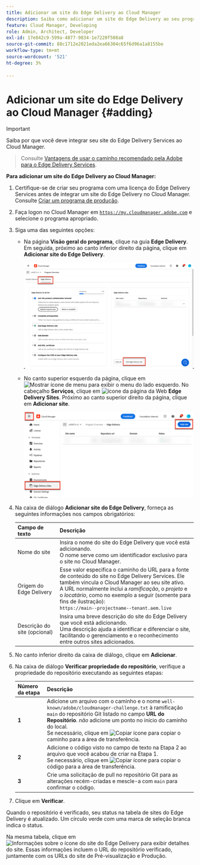 ```yaml
---
title: Adicionar um site do Edge Delivery ao Cloud Manager
description: Saiba como adicionar um site do Edge Delivery ao seu programa de produção ou de sandbox.
feature: Cloud Manager, Developing
role: Admin, Architect, Developer
exl-id: 17e842c9-599a-4877-9834-1e7220f508a8
source-git-commit: 88c1712e2021eda2ea66304c65f6d96a1a8155be
workflow-type: tm+mt
source-wordcount: '521'
ht-degree: 3%

---
```


# Adicionar um site do Edge Delivery ao Cloud Manager {#adding}

>[!IMPORTANT]
>
>Saiba por que você deve integrar seu site do Edge Delivery Services ao Cloud Manager.
>>Consulte [Vantagens de usar o caminho recomendado pela Adobe para o Edge Delivery Services](/help/implementing/cloud-manager/edge-delivery/introduction-to-edge-delivery-services.md#recommended-path-eds).

**Para adicionar um site do Edge Delivery ao Cloud Manager:**

1. Certifique-se de criar seu programa com uma licença do Edge Delivery Services antes de integrar um site do Edge Delivery no Cloud Manager.
Consulte [Criar um programa de produção](/help/implementing/cloud-manager/getting-access-to-aem-in-cloud/creating-production-programs.md).
1. Faça logon no Cloud Manager em [`https://my.cloudmanager.adobe.com`](https://my.cloudmanager.adobe.com/) e selecione o programa apropriado.
1. Siga uma das seguintes opções:

   * Na página **Visão geral do programa**, clique na guia **Edge Delivery**. Em seguida, próximo ao canto inferior direito da página, clique em **Adicionar site do Edge Delivery**.

     ![Adicionar site do Edge Delivery na guia Edge Delivery](/help/implementing/cloud-manager/assets/cm-eds-add1.png)

   * No canto superior esquerdo da página, clique em ![Mostrar ícone de menu](https://spectrum.adobe.com/static/icons/workflow_18/Smock_ShowMenu_18_N.svg) para exibir o menu do lado esquerdo.
No cabeçalho **Serviços**, clique em ![ícone da página da Web](https://spectrum.adobe.com/static/icons/workflow_18/Smock_WebPages_18_N.svg) **Edge Delivery Sites**.
Próximo ao canto superior direito da página, clique em **Adicionar site**.

     ![Adicionar site do Edge Delivery pelo botão Sites do Edge Delivery](/help/implementing/cloud-manager/assets/cm-eds-add2.png)

1. Na caixa de diálogo **Adicionar site do Edge Delivery**, forneça as seguintes informações nos campos obrigatórios:

   | Campo de texto | Descrição |
   | - | --- |
   | Nome do site | Insira o nome do site do Edge Delivery que você está adicionando.<br>O nome serve como um identificador exclusivo para o site no Cloud Manager. |
   | Origem do Edge Delivery | Esse valor especifica o caminho do URL para a fonte de conteúdo do site no Edge Delivery Services. Ele também vincula o Cloud Manager ao seu site ativo.<br>A URL normalmente inclui a *ramificação*, o *projeto* e o *locatário*, como no exemplo a seguir (somente para fins de ilustração):<br>`https://main--projectname--tenant.aem.live` |
   | Descrição do site (opcional) | Insira uma breve descrição do site do Edge Delivery que você está adicionando.<br>Uma descrição ajuda a identificar e diferenciar o site, facilitando o gerenciamento e o reconhecimento entre outros sites adicionados. |

1. No canto inferior direito da caixa de diálogo, clique em **Adicionar**.

1. Na caixa de diálogo **Verificar propriedade do repositório**, verifique a propriedade do repositório executando as seguintes etapas:

   | Número da etapa | Descrição |
   | - | - |
   | **1** | Adicione um arquivo com o caminho e o nome `well-known/adobe/cloudmanager-challenge.txt` à ramificação `main` do repositório Git listado no campo **URL do Repositório**. *não* adicione um ponto no início do caminho do local.<br>Se necessário, clique em ![Copiar ícone](https://spectrum.adobe.com/static/icons/workflow_18/Smock_Copy_18_N.svg) para copiar o caminho para a área de transferência. |
   | **2** | Adicione o código visto no campo de texto na Etapa 2 ao arquivo que você acabou de criar na Etapa 1.<br>Se necessário, clique em ![Copiar ícone](https://spectrum.adobe.com/static/icons/workflow_18/Smock_Copy_18_N.svg) para copiar o código para a área de transferência. |
   | **3** | Crie uma solicitação de pull no repositório Git para as alterações recém-criadas e mescle-a com `main` para confirmar o código. |

1. Clique em **Verificar**.

Quando o repositório é verificado, seu status na tabela de sites do Edge Delivery é atualizado. Um círculo verde com uma marca de seleção branca indica o status.

Na mesma tabela, clique em ![Informações sobre o ícone do site do Edge Delivery](https://spectrum.adobe.com/static/icons/workflow_18/Smock_InfoOutline_18_N.svg) para exibir detalhes do site. Essas informações incluem o URL do repositório verificado, juntamente com os URLs do site de Pré-visualização e Produção.
